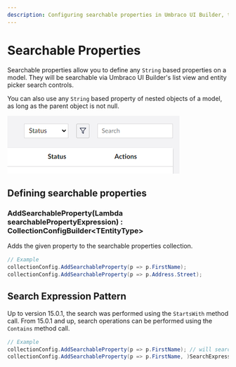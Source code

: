 ```yaml
---
description: Configuring searchable properties in Umbraco UI Builder, the backoffice UI builder for Umbraco.
---
```


# Searchable Properties

Searchable properties allow you to define any `String` based properties on a model. They will be searchable via Umbraco UI Builder's list view and entity picker search controls.

You can also use any `String` based property of nested objects of a model, as long as the parent object is not null.

![Search](../images/search.png)

## Defining searchable properties

### **AddSearchableProperty(Lambda searchablePropertyExpression) : CollectionConfigBuilder&lt;TEntityType&gt;**

Adds the given property to the searchable properties collection.

````csharp
// Example
collectionConfig.AddSearchableProperty(p => p.FirstName);
collectionConfig.AddSearchableProperty(p => p.Address.Street);
````

## Search Expression Pattern

Up to version 15.0.1, the search was performed using the `StartsWith` method call.
From 15.0.1 and up, search operations can be performed using the `Contains` method call.

````csharp
// Example
collectionConfig.AddSearchableProperty(p => p.FirstName); // will search for keywords that start with.
collectionConfig.AddSearchableProperty(p => p.FirstName, )SearchExpressionPattern.Contains); // will search for keywords that are contained.
````
